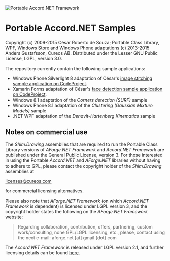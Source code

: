 ![Portable Accord.NET Framework](https://github.com/cureos/accord/raw/portable/Setup/Portable/NuGet/portable-accord.png)

Portable Accord.NET Samples
===========================

Copyright (c) 2009-2015 César Roberto de Souza; Portable Class Library, WPF, Windows Store and Windows Phone adaptations (c) 2013-2015 Anders Gustafsson, Cureos AB. 
Distributed under the Lesser GNU Public License, LGPL, version 3.0.

The repository currently contain the following sample applications:

* Windows Phone Silverlight 8 adaptation of César's [image stitching sample application on CodeProject](http://www.codeproject.com/Articles/95453/Automatic-Image-Stitching-with-Accord-NET).
* Xamarin Forms adaptation of César's [face detection sample application on CodeProject](http://www.codeproject.com/Articles/441226/Haar-feature-Object-Detection-in-Csharp).
* Windows 8.1 adaptation of the *Corners detection (SURF)* sample
* Windows Phone 8.1 adaptation of the *Clustering (Gaussian Mixture Models)* sample
* .NET WPF adaptation of the *Denavit-Hartenberg Kinematics* sample


Notes on commercial use
-----------------------

The *Shim.Drawing* assemblies that are required to run the Portable Class Library versions of *AForge.NET Framework* and *Accord.NET Framework* are published under the General Public License, version 3.
For those interested in using the Portable *Accord.NET* and *AForge.NET* libraries without having to adhere to GPL, please contact the copyright holder of the *Shim.Drawing* assemblies at

licenses@cureos.com

for commercial licensing alternatives.

Please also note that *AForge.NET Framework* (on which *Accord.NET Framework* is dependent) is licensed under LGPL version 3, and the copyright holder states the following on the *AForge.NET Framework* website:

> Regarding collaboration, contribution, offers, partnering, custom work/consulting, none GPL/LGPL licensing, etc., please, contact using the next e-mail:
aforge.net [at] gmail {dot} com

The *Accord.NET Framework* is released under LGPL version 2.1, and further licensing details can be found [here](http://accord-framework.net/license.html).
